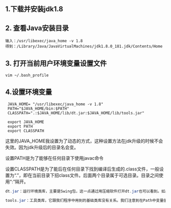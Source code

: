 ## 1.下载并安装jdk1.8

## 2. 查看Java安装目录

```shell
输入：/usr/libexec/java_home -v 1.8
得到：/Library/Java/JavaVirtualMachines/jdk1.8.0_181.jdk/Contents/Home
```

## 3. 打开当前用户环境变量设置文件

```shell
vim ~/.bash_profile
```

## 4.设置环境变量

```shell
 JAVA_HOME= "/usr/libexec/java_home -v 1.8"
 PATH="$JAVA_HOME/bin:$PATH"
 CLASSPATH=".:$JAVA_HOME/lib/dt.jar:$JAVA_HOME/lib/tools.jar"

 export JAVA_HOME
 export PATH
 export CLASSPATH
```

这里的JAVA_HOME我设置为了动态的方式，这种设置方法在jdk升级的时候不会失效。因为jdk升级后的目录名会变。

设置PATH是为了能够在任何目录下使用javac命令

设置CLASSPATH是为了能后在任何目录下找到编译后生成的.class文件，一般设置为“.”，即在当前目录下招class文件。后面两个目录属于可选目录。目录之间使用“:”隔开。

```java
dt.jar：运行环境类库，主要是Swing包，这一点通过用压缩软件打开dt.jar也可以看到。如果在开发时候没有用到Swing包，那么可以不用将dt.jar添加到CLASSPATH变量中。

tools.jar：工具类库，它跟我们程序中用到的基础类库没有关系。我们注意到在Path中变量值bin目录下的各个exe工具的大小都很小，一般都在27KB左右，这是因为它们实际上仅仅相当于是一层代码的包装，这些工具的实现所要用到的类库都在tools.jar中，用压缩软件打开tools.jar,你会发现有很多文件是和bin目录下的exe工具相对性的，如下图：

```

